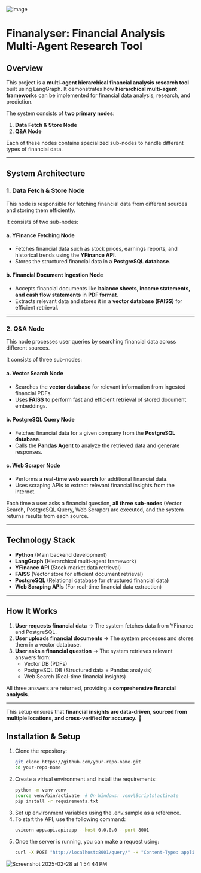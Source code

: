 ![image](https://github.com/user-attachments/assets/7ff0bead-5d1b-4257-938a-5c133a7301f3)
# **Finanalyser: Financial Analysis Multi-Agent Research Tool**

## **Overview**
This project is a **multi-agent hierarchical financial analysis research tool** built using LangGraph. It demonstrates how **hierarchical multi-agent frameworks** can be implemented for financial data analysis, research, and prediction.

The system consists of **two primary nodes**:
1. **Data Fetch & Store Node**
2. **Q&A Node**

Each of these nodes contains specialized sub-nodes to handle different types of financial data.

---

## **System Architecture**

### **1. Data Fetch & Store Node**
This node is responsible for fetching financial data from different sources and storing them efficiently.

It consists of two sub-nodes:

#### **a. YFinance Fetching Node**
- Fetches financial data such as stock prices, earnings reports, and historical trends using the **YFinance API**.
- Stores the structured financial data in a **PostgreSQL database**.

#### **b. Financial Document Ingestion Node**
- Accepts financial documents like **balance sheets, income statements, and cash flow statements** in **PDF format**.
- Extracts relevant data and stores it in a **vector database (FAISS)** for efficient retrieval.

---

### **2. Q&A Node**  
This node processes user queries by searching financial data across different sources. 

It consists of three sub-nodes:

#### **a. Vector Search Node**
- Searches the **vector database** for relevant information from ingested financial PDFs.
- Uses **FAISS** to perform fast and efficient retrieval of stored document embeddings.

#### **b. PostgreSQL Query Node**
- Fetches financial data for a given company from the **PostgreSQL database**.
- Calls the **Pandas Agent** to analyze the retrieved data and generate responses.

#### **c. Web Scraper Node**
- Performs a **real-time web search** for additional financial data.
- Uses scraping APIs to extract relevant financial insights from the internet.

Each time a user asks a financial question, **all three sub-nodes** (Vector Search, PostgreSQL Query, Web Scraper) are executed, and the system returns results from each source.

---

## **Technology Stack**
- **Python** (Main backend development)
- **LangGraph** (Hierarchical multi-agent framework)
- **YFinance API** (Stock market data retrieval)
- **FAISS** (Vector store for efficient document retrieval)
- **PostgreSQL** (Relational database for structured financial data)
- **Web Scraping APIs** (For real-time financial data extraction)

---

## **How It Works**
1. **User requests financial data** → The system fetches data from YFinance and PostgreSQL.
2. **User uploads financial documents** → The system processes and stores them in a vector database.
3. **User asks a financial question** → The system retrieves relevant answers from:
   - Vector DB (PDFs)
   - PostgreSQL DB (Structured data + Pandas analysis)
   - Web Search (Real-time financial insights)

All three answers are returned, providing a **comprehensive financial analysis**.

---

This setup ensures that **financial insights are data-driven, sourced from multiple locations, and cross-verified for accuracy.** 🚀


## **Installation & Setup**
1. Clone the repository:
   ```sh
   git clone https://github.com/your-repo-name.git
   cd your-repo-name
2. Create a virtual environment and install the requirements:
   ```sh
   python -m venv venv
   source venv/bin/activate  # On Windows: venv\Scripts\activate
   pip install -r requirements.txt
3. Set up environment variables using the .env.sample as a reference.
4. To start the API, use the following command:
   ```sh
   uvicorn app.api.api:app --host 0.0.0.0 --port 8001
5. Once the server is running, you can make a request using:
   ```sh
   curl -X POST "http://localhost:8001/query/" -H "Content-Type: application/json" -d '{"query": "Fetch the data for Apple"}'


![Screenshot 2025-02-28 at 1 54 44 PM](https://github.com/user-attachments/assets/76e3ae5b-c848-4e1e-a6c2-c1705ad07bf6)

   



